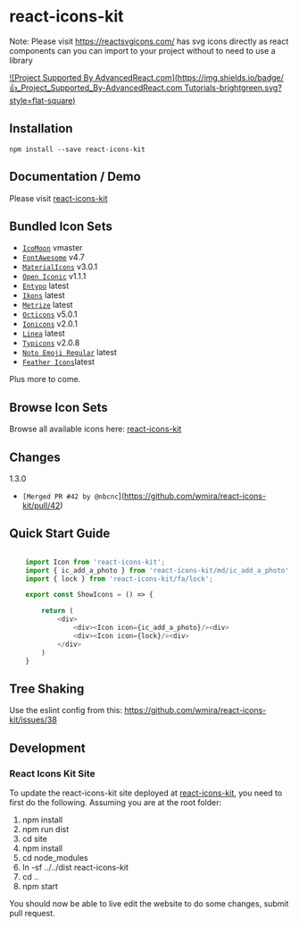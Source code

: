 
# react-icons-kit

Note: Please visit https://reactsvgicons.com/
has svg icons directly as react components can you can import to your project without
to need to use a library

[![Project Supported By AdvancedReact.com](https://img.shields.io/badge/👍_Project_Supported_By-AdvancedReact.com Tutorials-brightgreen.svg?style=flat-square)](https://AdvancedReact.com/friend/REACTICONS)


## Installation

```
npm install --save react-icons-kit
```

## Documentation / Demo

Please visit [react-icons-kit](https://react-icons-kit.now.sh/)

## Bundled Icon Sets

* [`IcoMoon`](https://github.com/Keyamoon/IcoMoon-Free) vmaster
* [`FontAwesome`](http://fortawesome.github.io/Font-Awesome/icons/) v4.7
* [`MaterialIcons`](https://www.google.com/design/icons/) v3.0.1
* [`Open Iconic`](https://github.com/iconic/open-iconic) v1.1.1
* [`Entypo`](http://entypo.com) latest
* [`Ikons`](http://ikons.piotrkwiatkowski.co.uk/) latest
* [`Metrize`](http://www.alessioatzeni.com/metrize-icons/) latest
* [`Octicons`](https://octicons.github.com/) v5.0.1
* [`Ionicons`](http://ionicons.com/) v2.0.1
* [`Linea`](http://linea.io/) latest
* [`Typicons`](http://typicons.com/) v2.0.8
* [`Noto Emoji Regular`](https://www.google.com/get/noto/#emoji-zsye/) latest
* [`Feather Icons`](https://feathericons.com/)latest

Plus more to come.

## Browse Icon Sets

Browse all available icons here: [react-icons-kit](https://react-icons-kit.now.sh/)

## Changes

1.3.0

  * `[Merged PR #42 by @nbcnc`](https://github.com/wmira/react-icons-kit/pull/42)

## Quick Start Guide

```javascript

    import Icon from 'react-icons-kit';
    import { ic_add_a_photo } from 'react-icons-kit/md/ic_add_a_photo';
    import { lock } from 'react-icons-kit/fa/lock';

    export const ShowIcons = () => {

        return (
            <div>
                <div><Icon icon={ic_add_a_photo}/><div>
                <div><Icon icon={lock}/><div>
            </div>
        )
    }
```

## Tree Shaking

Use the eslint config from this: https://github.com/wmira/react-icons-kit/issues/38

## Development

### React Icons Kit Site

To update the react-icons-kit site deployed at [react-icons-kit](http://wmira.github.io/react-icons-kit/index.html), you need to first
do the following. Assuming you are at the root folder:

1. npm install
2. npm run dist
3. cd site
4. npm install
5. cd node_modules
6. ln -sf ../../dist react-icons-kit
7. cd ..
8. npm start

You should now be able to live edit the website to do some changes, submit pull request.

